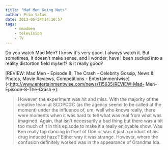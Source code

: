 ```yaml
---
title: "Mad Men Going Nuts"
author: Pito Salas
date: 2013-05-24T14:10:57
tags:
    - mmadmen
    - television
    - TV
---
```




Do you watch Mad Men? I know it's very good. I always watch it. But sometimes,
it doesn't make sense, and I wonder, have I been sucked into a reality
distortion field myself? Is it really good?

[REVIEW: Mad Men - Episode 8: The Crash - Celebrity Gossip, News & Photos,
Movie Reviews, Competitions -
Entertainmentwise](<http://www.entertainmentwise.com/news/115635/REVIEW-Mad-
Men-Episode-8-The-Crash->):

> However, the experiment was hit and miss. With the majority of the creative
> team at SCDPCGC (as the agency seems to be called at the moment) under the
> influence of, um, well who knows really, there were moments when it was hard
> to tell what was real from what was imagined. Again, that isn't necessarily
> a bad thing but there was a bit too much of it in this episode to make it a
> really enjoyable show. Was Ken really tap dancing in front of Don or was it
> just a product of his drug induced haze? Either way it was strange. However,
> where the confusion definitely worked was in the appearance of Grandma Ida.




